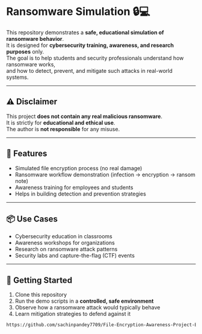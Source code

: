 # Ransomware Simulation 🔒💻

This repository demonstrates a **safe, educational simulation of ransomware behavior**.  
It is designed for **cybersecurity training, awareness, and research purposes** only.  
The goal is to help students and security professionals understand how ransomware works,  
and how to detect, prevent, and mitigate such attacks in real-world systems.

---

## ⚠️ Disclaimer
This project **does not contain any real malicious ransomware**.  
It is strictly for **educational and ethical use**.  
The author is **not responsible** for any misuse.  

---

## 🎯 Features
- Simulated file encryption process (no real damage)  
- Ransomware workflow demonstration (infection → encryption → ransom note)  
- Awareness training for employees and students  
- Helps in building detection and prevention strategies  

---

## 📦 Use Cases
- Cybersecurity education in classrooms  
- Awareness workshops for organizations  
- Research on ransomware attack patterns  
- Security labs and capture-the-flag (CTF) events  

---

## 🚀 Getting Started
1. Clone this repository  
2. Run the demo scripts in a **controlled, safe environment**  
3. Observe how a ransomware attack would typically behave  
4. Learn mitigation strategies to defend against it

```Bash
https://github.com/sachinpandey7709/File-Encryption-Awareness-Project-Ethical-Demo-.git
